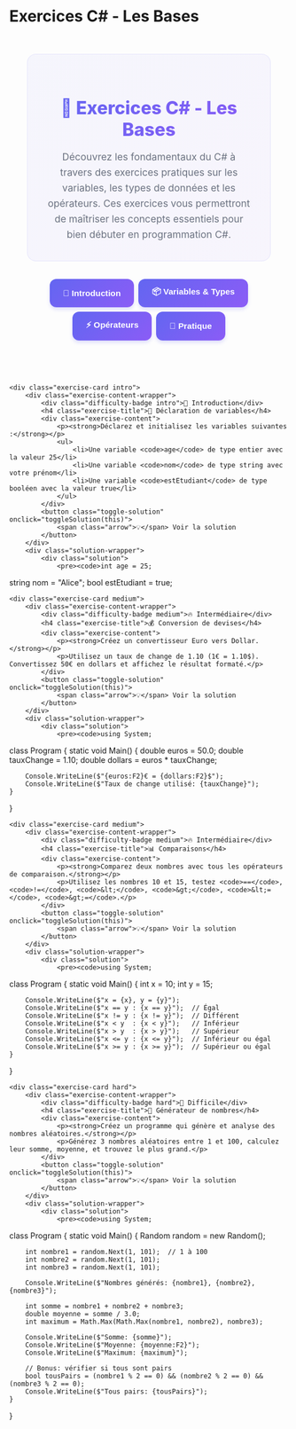 # Exercices C# - Les Bases

<style>
:root {
    --primary-color: #6366f1;
    --secondary-color: #8b5cf6;
    --accent-color: #06b6d4;
    --success-color: #10b981;
    --warning-color: #f59e0b;
    --danger-color: #ef4444;
    --text-color: #1f2937;
    --bg-light: #f8fafc;
    --border-color: #e2e8f0;
}

.exercise-container {
    max-width: 1200px;
    margin: 0 auto;
    padding: 2rem;
    font-family: 'Inter', -apple-system, BlinkMacSystemFont, sans-serif;
}

.section-tabs {
    display: flex;
    gap: 0.5rem;
    margin-bottom: 2rem;
    flex-wrap: wrap;
    justify-content: center;
}

.section-tab {
    background: linear-gradient(135deg, var(--primary-color) 0%, var(--secondary-color) 100%);
    color: white;
    border: none;
    padding: 0.8rem 1.5rem;
    border-radius: 12px;
    cursor: pointer;
    font-size: 0.95rem;
    font-weight: 600;
    transition: all 0.3s ease;
    box-shadow: 0 4px 6px rgba(99, 102, 241, 0.2);
}

.section-tab:hover {
    transform: translateY(-2px);
    box-shadow: 0 8px 15px rgba(99, 102, 241, 0.3);
}

.section-tab.active {
    background: linear-gradient(135deg, var(--accent-color) 0%, var(--primary-color) 100%);
    transform: translateY(-2px);
    box-shadow: 0 8px 15px rgba(6, 182, 212, 0.3);
}

.section-content {
    display: none;
    animation: fadeIn 0.5s ease-in-out;
}

.section-content.active {
    display: block;
}

@keyframes fadeIn {
    from { opacity: 0; transform: translateY(20px); }
    to { opacity: 1; transform: translateY(0); }
}

.exercise-cards {
    display: grid;
    grid-template-columns: repeat(auto-fit, minmax(400px, 1fr));
    gap: 1.5rem;
    margin-top: 2rem;
}

.exercise-card {
    background: white;
    border-radius: 16px;
    padding: 1.5rem;
    box-shadow: 0 4px 6px rgba(0, 0, 0, 0.05);
    border-left: 4px solid var(--primary-color);
    transition: all 0.3s ease;
    position: relative;
    overflow: hidden;
}

.exercise-card::before {
    content: '';
    position: absolute;
    top: 0;
    left: 0;
    right: 0;
    height: 2px;
    background: linear-gradient(90deg, var(--primary-color), var(--secondary-color), var(--accent-color));
    opacity: 0;
    transition: opacity 0.3s ease;
}

.exercise-card:hover::before {
    opacity: 1;
}

.exercise-card:hover {
    transform: translateY(-3px);
    box-shadow: 0 12px 25px rgba(99, 102, 241, 0.15);
}

.exercise-card.intro {
    border-left-color: var(--success-color);
}

.exercise-card.intro:hover {
    box-shadow: 0 12px 25px rgba(16, 185, 129, 0.15);
}

.exercise-card.easy {
    border-left-color: var(--accent-color);
}

.exercise-card.easy:hover {
    box-shadow: 0 12px 25px rgba(6, 182, 212, 0.15);
}

.exercise-card.medium {
    border-left-color: var(--warning-color);
}

.exercise-card.medium:hover {
    box-shadow: 0 12px 25px rgba(245, 158, 11, 0.15);
}

.exercise-card.hard {
    border-left-color: var(--danger-color);
}

.exercise-card.hard:hover {
    box-shadow: 0 12px 25px rgba(239, 68, 68, 0.15);
}

.exercise-title {
    margin: 0 0 1rem 0;
    color: var(--text-color);
    font-size: 1.2rem;
    font-weight: 700;
    display: flex;
    align-items: center;
    gap: 0.5rem;
}

.exercise-content {
    margin-bottom: 1.5rem;
    line-height: 1.7;
    color: #4b5563;
}

.exercise-content code {
    background: #f1f5f9;
    padding: 0.2rem 0.4rem;
    border-radius: 4px;
    font-family: 'JetBrains Mono', 'Fira Code', monospace;
    color: var(--primary-color);
    font-weight: 600;
}

.difficulty-badge {
    display: inline-block;
    padding: 0.3rem 0.8rem;
    border-radius: 20px;
    font-size: 0.8rem;
    font-weight: 600;
    margin-bottom: 0.8rem;
    text-transform: uppercase;
    letter-spacing: 0.5px;
}

.difficulty-badge.intro {
    background: linear-gradient(135deg, rgba(16, 185, 129, 0.1) 0%, rgba(16, 185, 129, 0.05) 100%);
    color: var(--success-color);
    border: 1px solid rgba(16, 185, 129, 0.2);
}

.difficulty-badge.easy {
    background: linear-gradient(135deg, rgba(6, 182, 212, 0.1) 0%, rgba(6, 182, 212, 0.05) 100%);
    color: var(--accent-color);
    border: 1px solid rgba(6, 182, 212, 0.2);
}

.difficulty-badge.medium {
    background: linear-gradient(135deg, rgba(245, 158, 11, 0.1) 0%, rgba(245, 158, 11, 0.05) 100%);
    color: var(--warning-color);
    border: 1px solid rgba(245, 158, 11, 0.2);
}

.difficulty-badge.hard {
    background: linear-gradient(135deg, rgba(239, 68, 68, 0.1) 0%, rgba(239, 68, 68, 0.05) 100%);
    color: var(--danger-color);
    border: 1px solid rgba(239, 68, 68, 0.2);
}

.toggle-solution {
    background: linear-gradient(135deg, #9ca3af 0%, #6b7280 100%);
    color: white;
    border: none;
    padding: 0.7rem 1.3rem;
    border-radius: 10px;
    cursor: pointer;
    font-size: 0.9rem;
    font-weight: 600;
    transition: all 0.3s ease;
    display: flex;
    align-items: center;
    gap: 0.5rem;
    margin-top: 1rem;
}

.toggle-solution:hover {
    background: linear-gradient(135deg, var(--primary-color) 0%, var(--secondary-color) 100%);
    transform: translateY(-1px);
    box-shadow: 0 4px 8px rgba(99, 102, 241, 0.3);
}

.toggle-solution.active {
    background: linear-gradient(135deg, var(--accent-color) 0%, var(--primary-color) 100%);
}

.arrow {
    transition: transform 0.3s ease;
    font-size: 1rem;
}

.toggle-solution.active .arrow {
    transform: rotate(180deg);
}

.solution-wrapper {
    max-height: 0;
    overflow: hidden;
    transition: max-height 0.3s ease;
    margin-top: 1rem;
}

.solution-wrapper.show {
    max-height: 500px;
}

.solution {
    background: #1e293b;
    border-radius: 12px;
    padding: 1.5rem;
    margin-top: 1rem;
    border: 1px solid #334155;
}

.solution pre {
    margin: 0;
    color: #e2e8f0;
    font-family: 'JetBrains Mono', 'Fira Code', monospace;
    font-size: 0.9rem;
    line-height: 1.6;
    overflow-x: auto;
}

.solution code {
    color: #e2e8f0 !important;
    background: transparent !important;
}

.context-container {
    background: linear-gradient(135deg, rgba(99, 102, 241, 0.05) 0%, rgba(139, 92, 246, 0.05) 100%);
    border: 1px solid rgba(99, 102, 241, 0.1);
    border-radius: 16px;
    padding: 2rem;
    margin-bottom: 2rem;
    text-align: center;
}

.context-header {
    font-size: 2rem;
    font-weight: 800;
    background: linear-gradient(135deg, var(--primary-color) 0%, var(--secondary-color) 100%);
    -webkit-background-clip: text;
    -webkit-text-fill-color: transparent;
    background-clip: text;
    margin-bottom: 1rem;
}

.context-description {
    font-size: 1.1rem;
    color: #6b7280;
    line-height: 1.6;
    max-width: 800px;
    margin: 0 auto;
}
</style>

<script>
function showSection(sectionId) {
    // Masquer toutes les sections
    const sections = document.querySelectorAll('.section-content');
    sections.forEach(section => {
        section.classList.remove('active');
    });
    
    // Désactiver tous les onglets
    const tabs = document.querySelectorAll('.section-tab');
    tabs.forEach(tab => {
        tab.classList.remove('active');
    });
    
    // Afficher la section sélectionnée
    const targetSection = document.getElementById(sectionId);
    if (targetSection) {
        targetSection.classList.add('active');
    }
    
    // Activer l'onglet correspondant
    event.target.classList.add('active');
}

function toggleSolution(button) {
    const wrapper = button.parentElement.nextElementSibling;
    const arrow = button.querySelector('.arrow');
    
    if (wrapper.classList.contains('show')) {
        wrapper.classList.remove('show');
        button.classList.remove('active');
        button.innerHTML = '<span class="arrow">💡</span> Voir la solution';
    } else {
        wrapper.classList.add('show');
        button.classList.add('active');
        button.innerHTML = '<span class="arrow">💡</span> Masquer la solution';
    }
}

// Afficher la première section par défaut
document.addEventListener('DOMContentLoaded', function() {
    const firstTab = document.querySelector('.section-tab');
    if (firstTab) {
        firstTab.click();
    }
});
</script>

<div class="exercise-container">

<div class="context-container">
    <h1 class="context-header">🎯 Exercices C# - Les Bases</h1>
    <p class="context-description">
        Découvrez les fondamentaux du C# à travers des exercices pratiques sur les variables, les types de données et les opérateurs. 
        Ces exercices vous permettront de maîtriser les concepts essentiels pour bien débuter en programmation C#.
    </p>
</div>

<div class="section-tabs">
    <button class="section-tab" onclick="showSection('intro-section')">🌱 Introduction</button>
    <button class="section-tab" onclick="showSection('variables-section')">📦 Variables & Types</button>
    <button class="section-tab" onclick="showSection('operators-section')">⚡ Opérateurs</button>
    <button class="section-tab" onclick="showSection('practice-section')">🚀 Pratique</button>
</div>

<div id="intro-section" class="section-content">
<div class="exercise-cards">
    <div class="exercise-card intro">
        <div class="exercise-content-wrapper">
            <div class="difficulty-badge intro">🌱 Introduction</div>
            <h4 class="exercise-title">🎯 Premier programme C#</h4>
            <div class="exercise-content">
                <p><strong>Créez votre premier programme C# qui affiche "Hello, C#!" dans la console.</strong></p>
                <p>Utilisez la méthode <code>Console.WriteLine()</code> pour afficher le message.</p>
            </div>
            <button class="toggle-solution" onclick="toggleSolution(this)">
                <span class="arrow">💡</span> Voir la solution
            </button>
        </div>
        <div class="solution-wrapper">
            <div class="solution">
                <pre><code>using System;

class Program
{
    static void Main()
    {
        Console.WriteLine("Hello, C#!");
    }
}</code></pre>
            </div>
        </div>
    </div>

    <div class="exercise-card intro">
        <div class="exercise-content-wrapper">
            <div class="difficulty-badge intro">🌱 Introduction</div>
            <h4 class="exercise-title">🔢 Types de données</h4>
            <div class="exercise-content">
                <p><strong>Identifiez les types C# correspondant aux valeurs suivantes :</strong></p>
                <ul>
                    <li><code>42</code></li>
                    <li><code>3.14</code></li>
                    <li><code>"Bonjour"</code></li>
                    <li><code>true</code></li>
                    <li><code>'A'</code></li>
                </ul>
            </div>
            <button class="toggle-solution" onclick="toggleSolution(this)">
                <span class="arrow">💡</span> Voir la solution
            </button>
        </div>
        <div class="solution-wrapper">
            <div class="solution">
                <pre><code>// 42 → int (entier)
// 3.14 → double (nombre décimal)
// "Bonjour" → string (chaîne de caractères)
// true → bool (booléen)
// 'A' → char (caractère)</code></pre>
            </div>
        </div>
    </div>

    <div class="exercise-card intro">
        <div class="exercise-content-wrapper">
            <div class="difficulty-badge intro">🌱 Introduction</div>
            <h4 class="exercise-title">📝 Déclaration de variables</h4>
            <div class="exercise-content">
                <p><strong>Déclarez et initialisez les variables suivantes :</strong></p>
                <ul>
                    <li>Une variable <code>age</code> de type entier avec la valeur 25</li>
                    <li>Une variable <code>nom</code> de type string avec votre prénom</li>
                    <li>Une variable <code>estEtudiant</code> de type booléen avec la valeur true</li>
                </ul>
            </div>
            <button class="toggle-solution" onclick="toggleSolution(this)">
                <span class="arrow">💡</span> Voir la solution
            </button>
        </div>
        <div class="solution-wrapper">
            <div class="solution">
                <pre><code>int age = 25;
string nom = "Alice";
bool estEtudiant = true;</code></pre>
            </div>
        </div>
    </div>
</div>
</div>

<div id="variables-section" class="section-content">
<div class="exercise-cards">
    <div class="exercise-card easy">
        <div class="exercise-content-wrapper">
            <div class="difficulty-badge easy">⭐ Facile</div>
            <h4 class="exercise-title">🔄 Échange de variables</h4>
            <div class="exercise-content">
                <p><strong>Écrivez un programme qui échange les valeurs de deux variables entières.</strong></p>
                <p>Déclarez deux variables <code>a = 10</code> et <code>b = 20</code>, puis échangez leurs valeurs et affichez le résultat.</p>
            </div>
            <button class="toggle-solution" onclick="toggleSolution(this)">
                <span class="arrow">💡</span> Voir la solution
            </button>
        </div>
        <div class="solution-wrapper">
            <div class="solution">
                <pre><code>using System;

class Program
{
    static void Main()
    {
        int a = 10;
        int b = 20;
        
        Console.WriteLine($"Avant échange: a = {a}, b = {b}");
        
        // Échange avec variable temporaire
        int temp = a;
        a = b;
        b = temp;
        
        Console.WriteLine($"Après échange: a = {a}, b = {b}");
    }
}</code></pre>
            </div>
        </div>
    </div>

    <div class="exercise-card easy">
        <div class="exercise-content-wrapper">
            <div class="difficulty-badge easy">⭐ Facile</div>
            <h4 class="exercise-title">🎂 Calcul d'âge</h4>
            <div class="exercise-content">
                <p><strong>Créez un programme qui calcule l'âge d'une personne.</strong></p>
                <p>Déclarez une variable pour l'année de naissance (ex: 1995) et calculez l'âge en 2024.</p>
            </div>
            <button class="toggle-solution" onclick="toggleSolution(this)">
                <span class="arrow">💡</span> Voir la solution
            </button>
        </div>
        <div class="solution-wrapper">
            <div class="solution">
                <pre><code>using System;

class Program
{
    static void Main()
    {
        int anneeNaissance = 1995;
        int anneeActuelle = 2024;
        int age = anneeActuelle - anneeNaissance;
        
        Console.WriteLine($"Année de naissance: {anneeNaissance}");
        Console.WriteLine($"Âge en {anneeActuelle}: {age} ans");
    }
}</code></pre>
            </div>
        </div>
    </div>

    <div class="exercise-card medium">
        <div class="exercise-content-wrapper">
            <div class="difficulty-badge medium">🔥 Intermédiaire</div>
            <h4 class="exercise-title">💰 Conversion de devises</h4>
            <div class="exercise-content">
                <p><strong>Créez un convertisseur Euro vers Dollar.</strong></p>
                <p>Utilisez un taux de change de 1.10 (1€ = 1.10$). Convertissez 50€ en dollars et affichez le résultat formaté.</p>
            </div>
            <button class="toggle-solution" onclick="toggleSolution(this)">
                <span class="arrow">💡</span> Voir la solution
            </button>
        </div>
        <div class="solution-wrapper">
            <div class="solution">
                <pre><code>using System;

class Program
{
    static void Main()
    {
        double euros = 50.0;
        double tauxChange = 1.10;
        double dollars = euros * tauxChange;
        
        Console.WriteLine($"{euros:F2}€ = {dollars:F2}$");
        Console.WriteLine($"Taux de change utilisé: {tauxChange}");
    }
}</code></pre>
            </div>
        </div>
    </div>
</div>
</div>

<div id="operators-section" class="section-content">
<div class="exercise-cards">
    <div class="exercise-card easy">
        <div class="exercise-content-wrapper">
            <div class="difficulty-badge easy">⭐ Facile</div>
            <h4 class="exercise-title">🧮 Calculatrice simple</h4>
            <div class="exercise-content">
                <p><strong>Créez une calculatrice qui effectue les 4 opérations de base.</strong></p>
                <p>Utilisez deux nombres (ex: 15 et 4) et affichez le résultat de l'addition, soustraction, multiplication et division.</p>
            </div>
            <button class="toggle-solution" onclick="toggleSolution(this)">
                <span class="arrow">💡</span> Voir la solution
            </button>
        </div>
        <div class="solution-wrapper">
            <div class="solution">
                <pre><code>using System;

class Program
{
    static void Main()
    {
        int a = 15;
        int b = 4;
        
        Console.WriteLine($"Nombres: {a} et {b}");
        Console.WriteLine($"Addition: {a} + {b} = {a + b}");
        Console.WriteLine($"Soustraction: {a} - {b} = {a - b}");
        Console.WriteLine($"Multiplication: {a} * {b} = {a * b}");
        Console.WriteLine($"Division: {a} / {b} = {(double)a / b:F2}");
        Console.WriteLine($"Modulo: {a} % {b} = {a % b}");
    }
}</code></pre>
            </div>
        </div>
    </div>

    <div class="exercise-card medium">
        <div class="exercise-content-wrapper">
            <div class="difficulty-badge medium">🔥 Intermédiaire</div>
            <h4 class="exercise-title">🔢 Opérateurs logiques</h4>
            <div class="exercise-content">
                <p><strong>Testez les opérateurs logiques avec des variables booléennes.</strong></p>
                <p>Créez deux variables booléennes et testez les opérateurs <code>&&</code>, <code>||</code> et <code>!</code>.</p>
            </div>
            <button class="toggle-solution" onclick="toggleSolution(this)">
                <span class="arrow">💡</span> Voir la solution
            </button>
        </div>
        <div class="solution-wrapper">
            <div class="solution">
                <pre><code>using System;

class Program
{
    static void Main()
    {
        bool a = true;
        bool b = false;
        
        Console.WriteLine($"a = {a}, b = {b}");
        Console.WriteLine($"a && b = {a && b}");  // ET logique
        Console.WriteLine($"a || b = {a || b}");  // OU logique
        Console.WriteLine($"!a = {!a}");         // NON logique
        Console.WriteLine($"!b = {!b}");
        Console.WriteLine($"a && !b = {a && !b}");
    }
}</code></pre>
            </div>
        </div>
    </div>

    <div class="exercise-card medium">
        <div class="exercise-content-wrapper">
            <div class="difficulty-badge medium">🔥 Intermédiaire</div>
            <h4 class="exercise-title">📊 Comparaisons</h4>
            <div class="exercise-content">
                <p><strong>Comparez deux nombres avec tous les opérateurs de comparaison.</strong></p>
                <p>Utilisez les nombres 10 et 15, testez <code>==</code>, <code>!=</code>, <code>&lt;</code>, <code>&gt;</code>, <code>&lt;=</code>, <code>&gt;=</code>.</p>
            </div>
            <button class="toggle-solution" onclick="toggleSolution(this)">
                <span class="arrow">💡</span> Voir la solution
            </button>
        </div>
        <div class="solution-wrapper">
            <div class="solution">
                <pre><code>using System;

class Program
{
    static void Main()
    {
        int x = 10;
        int y = 15;
        
        Console.WriteLine($"x = {x}, y = {y}");
        Console.WriteLine($"x == y : {x == y}");  // Égal
        Console.WriteLine($"x != y : {x != y}");  // Différent
        Console.WriteLine($"x < y  : {x < y}");   // Inférieur
        Console.WriteLine($"x > y  : {x > y}");   // Supérieur
        Console.WriteLine($"x <= y : {x <= y}");  // Inférieur ou égal
        Console.WriteLine($"x >= y : {x >= y}");  // Supérieur ou égal
    }
}</code></pre>
            </div>
        </div>
    </div>
</div>
</div>

<div id="practice-section" class="section-content">
<div class="exercise-cards">
    <div class="exercise-card hard">
        <div class="exercise-content-wrapper">
            <div class="difficulty-badge hard">🚀 Difficile</div>
            <h4 class="exercise-title">🎯 Calculateur d'IMC</h4>
            <div class="exercise-content">
                <p><strong>Créez un calculateur d'Indice de Masse Corporelle (IMC).</strong></p>
                <p>Formule: IMC = poids (kg) / (taille (m))²</p>
                <p>Utilisez poids = 70kg et taille = 1.75m. Affichez l'IMC avec 2 décimales et une interprétation simple.</p>
            </div>
            <button class="toggle-solution" onclick="toggleSolution(this)">
                <span class="arrow">💡</span> Voir la solution
            </button>
        </div>
        <div class="solution-wrapper">
            <div class="solution">
                <pre><code>using System;

class Program
{
    static void Main()
    {
        double poids = 70.0;  // kg
        double taille = 1.75; // m
        
        double imc = poids / (taille * taille);
        
        Console.WriteLine($"Poids: {poids} kg");
        Console.WriteLine($"Taille: {taille} m");
        Console.WriteLine($"IMC: {imc:F2}");
        
        // Interprétation simple
        string interpretation;
        if (imc < 18.5)
            interpretation = "Insuffisance pondérale";
        else if (imc < 25)
            interpretation = "Poids normal";
        else if (imc < 30)
            interpretation = "Surpoids";
        else
            interpretation = "Obésité";
            
        Console.WriteLine($"Interprétation: {interpretation}");
    }
}</code></pre>
            </div>
        </div>
    </div>

    <div class="exercise-card hard">
        <div class="exercise-content-wrapper">
            <div class="difficulty-badge hard">🚀 Difficile</div>
            <h4 class="exercise-title">⏰ Convertisseur de temps</h4>
            <div class="exercise-content">
                <p><strong>Convertissez un nombre de secondes en heures, minutes et secondes.</strong></p>
                <p>Exemple: 3665 secondes = 1 heure, 1 minute et 5 secondes.</p>
                <p>Utilisez les opérateurs de division entière et modulo.</p>
            </div>
            <button class="toggle-solution" onclick="toggleSolution(this)">
                <span class="arrow">💡</span> Voir la solution
            </button>
        </div>
        <div class="solution-wrapper">
            <div class="solution">
                <pre><code>using System;

class Program
{
    static void Main()
    {
        int totalSecondes = 3665;
        
        int heures = totalSecondes / 3600;
        int minutes = (totalSecondes % 3600) / 60;
        int secondes = totalSecondes % 60;
        
        Console.WriteLine($"Temps total: {totalSecondes} secondes");
        Console.WriteLine($"Conversion: {heures}h {minutes}m {secondes}s");
        
        // Version avec formatage conditionnel
        string resultat = "";
        if (heures > 0) resultat += $"{heures}h ";
        if (minutes > 0) resultat += $"{minutes}m ";
        resultat += $"{secondes}s";
        
        Console.WriteLine($"Format compact: {resultat}");
    }
}</code></pre>
            </div>
        </div>
    </div>

    <div class="exercise-card hard">
        <div class="exercise-content-wrapper">
            <div class="difficulty-badge hard">🚀 Difficile</div>
            <h4 class="exercise-title">🎲 Générateur de nombres</h4>
            <div class="exercise-content">
                <p><strong>Créez un programme qui génère et analyse des nombres aléatoires.</strong></p>
                <p>Générez 3 nombres aléatoires entre 1 et 100, calculez leur somme, moyenne, et trouvez le plus grand.</p>
            </div>
            <button class="toggle-solution" onclick="toggleSolution(this)">
                <span class="arrow">💡</span> Voir la solution
            </button>
        </div>
        <div class="solution-wrapper">
            <div class="solution">
                <pre><code>using System;

class Program
{
    static void Main()
    {
        Random random = new Random();
        
        int nombre1 = random.Next(1, 101);  // 1 à 100
        int nombre2 = random.Next(1, 101);
        int nombre3 = random.Next(1, 101);
        
        Console.WriteLine($"Nombres générés: {nombre1}, {nombre2}, {nombre3}");
        
        int somme = nombre1 + nombre2 + nombre3;
        double moyenne = somme / 3.0;
        int maximum = Math.Max(Math.Max(nombre1, nombre2), nombre3);
        
        Console.WriteLine($"Somme: {somme}");
        Console.WriteLine($"Moyenne: {moyenne:F2}");
        Console.WriteLine($"Maximum: {maximum}");
        
        // Bonus: vérifier si tous sont pairs
        bool tousPairs = (nombre1 % 2 == 0) && (nombre2 % 2 == 0) && (nombre3 % 2 == 0);
        Console.WriteLine($"Tous pairs: {tousPairs}");
    }
}</code></pre>
            </div>
        </div>
    </div>
</div>
</div>

</div>